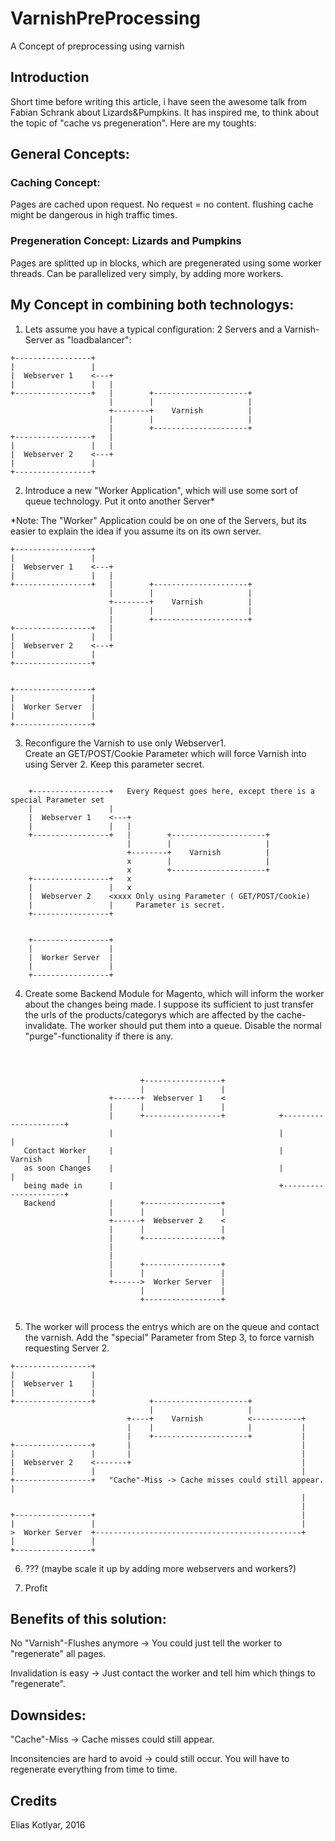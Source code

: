 # VarnishPreProcessing
A Concept of preprocessing using varnish

## Introduction

Short time before writing this article, i have seen the awesome talk from Fabian Schrank about Lizards&Pumpkins. It has inspired me, to think about the topic of "cache vs pregeneration". Here are my toughts:

## General Concepts:

### Caching Concept:

Pages are cached upon request. No request = no content. flushing cache might be dangerous 
in high traffic times. 

### Pregeneration Concept:  Lizards and Pumpkins

Pages are splitted up in blocks, which are pregenerated using some worker threads. Can be parallelized very simply, by adding more workers. 

## My Concept in combining both technologys:

1. Lets assume you have a typical configuration:  2 Servers and a Varnish-Server as "loadbalancer":

```
+-----------------+
|                 |
|  Webserver 1    <---+
|                 |   |
+-----------------+   |        +---------------------+
                      |        |                     |
                      +--------+    Varnish          |
                      |        |                     |
                      |        +---------------------+
+-----------------+   |
|                 |   |
|  Webserver 2    <---+
|                 |
+-----------------+
```

2. Introduce a new "Worker Application", which will use some sort of queue technology. Put it onto another Server*

*Note: The "Worker" Application could be on one of the Servers, but its easier to explain the idea if you assume its on its own server.
```
+-----------------+
|                 |
|  Webserver 1    <---+
|                 |   |
+-----------------+   |        +---------------------+
                      |        |                     |
                      +--------+    Varnish          |
                      |        |                     |
                      |        +---------------------+
+-----------------+   |
|                 |   |
|  Webserver 2    <---+
|                 |
+-----------------+


+-----------------+
|                 |
|  Worker Server  |
|                 |
+-----------------+
```

3. Reconfigure the Varnish to use only Webserver1.  
 Create an GET/POST/Cookie Parameter which will force Varnish into using Server 2. Keep this parameter secret.
 
```

    +-----------------+   Every Request goes here, except there is a special Parameter set
    |                 |
    |  Webserver 1    <---+
    |                 |   |
    +-----------------+   |        +---------------------+
                          |        |                     |
                          +--------+    Varnish          |
                          x        |                     |
                          x        +---------------------+
    +-----------------+   x
    |                 |   x
    |  Webserver 2    <xxxx Only using Parameter ( GET/POST/Cookie)
    |                 |     Parameter is secret.
    +-----------------+


    +-----------------+
    |                 |
    |  Worker Server  |
    |                 |
    +-----------------+

```

4. Create some Backend Module for Magento, which will inform the worker about the changes being made. I suppose its sufficient to just transfer the urls of the products/categorys which are affected by the cache-invalidate. The worker should put them into a queue. Disable the normal "purge"-functionality if there is any. 

```



                             +-----------------+
                             |                 |
                      +------+  Webserver 1    <
                      |      |                 |
                      |      +-----------------+            +---------------------+
                      |                                     |                     |
   Contact Worker     |                                     |    Varnish          |
   as soon Changes    |                                     |                     |
   being made in      |                                     +---------------------+
   Backend            |      +-----------------+
                      |      |                 |
                      +------+  Webserver 2    <
                      |      |                 |
                      |      +-----------------+
                      |
                      |
                      |      +-----------------+
                      |      |                 |
                      +------>  Worker Server  |
                             |                 |
                             +-----------------+


```

5. The worker will process the  entrys which are on the queue and contact the varnish. Add the "special" Parameter from Step 3, to force varnish requesting Server 2.

```
+-----------------+
|                 |
|  Webserver 1    |
|                 |
+-----------------+            +---------------------+
                               |                     |
                          +----+    Varnish          <-----------+
                          |    |                     |           |
                          |    +---------------------+           |
+-----------------+       |                                      |
|                 |       |                                      |
|  Webserver 2    <-------+                                      |
|                 |                                              |
+-----------------+   "Cache"-Miss -> Cache misses could still appear.                                           |
                                                                 |
                                                                 |
+-----------------+                                              |
|                 |                                              |
>  Worker Server  +----------------------------------------------+
|                 |
+-----------------+
```

6. ??? (maybe scale it up by adding more webservers and workers?)

7. Profit


## Benefits of this solution:

No "Varnish"-Flushes anymore -> You could just tell the worker to "regenerate" all pages.

Invalidation is easy -> Just contact the worker and tell him which things to "regenerate". 


## Downsides:

"Cache"-Miss -> Cache misses could still appear.

Inconsitencies are hard to avoid -> could still occur. You will have to regenerate everything from time to time.


## Credits

Elias Kotlyar, 2016